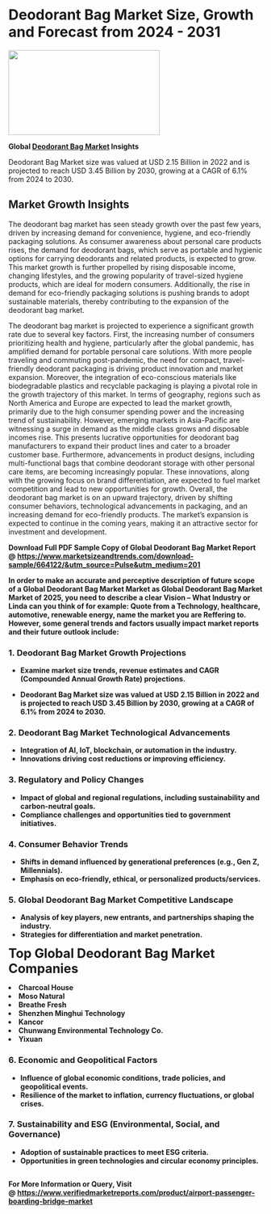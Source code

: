 <H1>Deodorant Bag Market Size, Growth and Forecast from 2024 - 2031</H1><img class="aligncenter size-medium wp-image-584254" src="https://thirdeyenews.in/wp-content/uploads/2024/09/Global-Market-Research-300x168.jpeg" alt="" width="300" height="168" /><p><strong>Global&nbsp;<a href="https://www.marketsizeandtrends.com/download-sample/664122/&amp;utm_source=Pulse&amp;utm_medium=201">Deodorant Bag Market</a> Insights</strong></p><p>Deodorant Bag Market size was valued at USD 2.15 Billion in 2022 and is projected to reach USD 3.45 Billion by 2030, growing at a CAGR of 6.1% from 2024 to 2030.</p><p><h2>Market Growth Insights</h2> <p>The deodorant bag market has seen steady growth over the past few years, driven by increasing demand for convenience, hygiene, and eco-friendly packaging solutions. As consumer awareness about personal care products rises, the demand for deodorant bags, which serve as portable and hygienic options for carrying deodorants and related products, is expected to grow. This market growth is further propelled by rising disposable income, changing lifestyles, and the growing popularity of travel-sized hygiene products, which are ideal for modern consumers. Additionally, the rise in demand for eco-friendly packaging solutions is pushing brands to adopt sustainable materials, thereby contributing to the expansion of the deodorant bag market.</p> <p><strong></strong></p> <p>The deodorant bag market is projected to experience a significant growth rate due to several key factors. First, the increasing number of consumers prioritizing health and hygiene, particularly after the global pandemic, has amplified demand for portable personal care solutions. With more people traveling and commuting post-pandemic, the need for compact, travel-friendly deodorant packaging is driving product innovation and market expansion. Moreover, the integration of eco-conscious materials like biodegradable plastics and recyclable packaging is playing a pivotal role in the growth trajectory of this market. In terms of geography, regions such as North America and Europe are expected to lead the market growth, primarily due to the high consumer spending power and the increasing trend of sustainability. However, emerging markets in Asia-Pacific are witnessing a surge in demand as the middle class grows and disposable incomes rise. This presents lucrative opportunities for deodorant bag manufacturers to expand their product lines and cater to a broader customer base. Furthermore, advancements in product designs, including multi-functional bags that combine deodorant storage with other personal care items, are becoming increasingly popular. These innovations, along with the growing focus on brand differentiation, are expected to fuel market competition and lead to new opportunities for growth. Overall, the deodorant bag market is on an upward trajectory, driven by shifting consumer behaviors, technological advancements in packaging, and an increasing demand for eco-friendly products. The market’s expansion is expected to continue in the coming years, making it an attractive sector for investment and development.</p> <p><strong></p><p><span class=""><strong>Download Full PDF Sample Copy of Global Deodorant Bag Market Report</strong> @ <a href="https://www.marketsizeandtrends.com/download-sample/664122/&amp;utm_source=Pulse&amp;utm_medium=201" target="_blank">https://www.marketsizeandtrends.com/download-sample/664122/&amp;utm_source=Pulse&amp;utm_medium=201</a></span></p><p>In order to make an accurate and perceptive description of future scope of a Global&nbsp;Deodorant Bag Market Market as Global&nbsp;Deodorant Bag Market Market of 2025, you need to describe a clear Vision &ndash; What Industry or Linda can you think of for example: Quote from a Technology, healthcare, automotive, renewable energy, name the market you are Reffering to. However, some general trends and factors usually impact market reports and their future outlook include:</p><h3>1.&nbsp;<strong>Deodorant Bag Market Growth Projections</strong></h3><ul><li>Examine market size trends, revenue estimates and CAGR (Compounded Annual Growth Rate) projections.</li><li><p>Deodorant Bag Market size was valued at USD 2.15 Billion in 2022 and is projected to reach USD 3.45 Billion by 2030, growing at a CAGR of 6.1% from 2024 to 2030.</p></li></ul><h3>2.&nbsp;<strong>Deodorant Bag Market Technological Advancements</strong></h3><ul><li>Integration of AI, IoT, blockchain, or automation in the industry.</li><li>Innovations driving cost reductions or improving efficiency.</li></ul><h3>3.&nbsp;<strong>Regulatory and Policy Changes</strong></h3><ul><li>Impact of global and regional regulations, including sustainability and carbon-neutral goals.</li><li>Compliance challenges and opportunities tied to government initiatives.</li></ul><h3>4.&nbsp;<strong>Consumer Behavior Trends</strong></h3><ul><li>Shifts in demand influenced by generational preferences (e.g., Gen Z, Millennials).</li><li>Emphasis on eco-friendly, ethical, or personalized products/services.</li></ul><h3>5.&nbsp;<strong>Global Deodorant Bag Market Competitive Landscape</strong></h3><ul><li>Analysis of key players, new entrants, and partnerships shaping the industry.</li><li>Strategies for differentiation and market penetration.</li></ul><p data-pm-slice="1 1 []"><span style="color: inherit; font-family: inherit; font-size: 25px;">Top Global Deodorant Bag Market Companies</span></p><div class="" data-test-id=""><p><li>Charcoal House</li><li> Moso Natural</li><li> Breathe Fresh</li><li> Shenzhen Minghui Technology</li><li> Kancor</li><li> Chunwang Environmental Technology Co.</li><li> Yixuan</li></p></div><h3>6.&nbsp;<strong>Economic and Geopolitical Factors</strong></h3><ul><li>Influence of global economic conditions, trade policies, and geopolitical events.</li><li>Resilience of the market to inflation, currency fluctuations, or global crises.</li></ul><h3>7.&nbsp;<strong>Sustainability and ESG (Environmental, Social, and Governance)</strong></h3><ul><li>Adoption of sustainable practices to meet ESG criteria.</li><li>Opportunities in green technologies and circular economy principles.</li></ul><h2><strong style="font-size: 14px;">For More Information or Query, Visit @&nbsp;</strong><a style="background-color: #ffffff; font-size: 14px;" href="https://www.marketsizeandtrends.com/report/deodorant-bag-market/" target="_blank">https://www.verifiedmarketreports.com/product/airport-passenger-boarding-bridge-market</a></h2>
